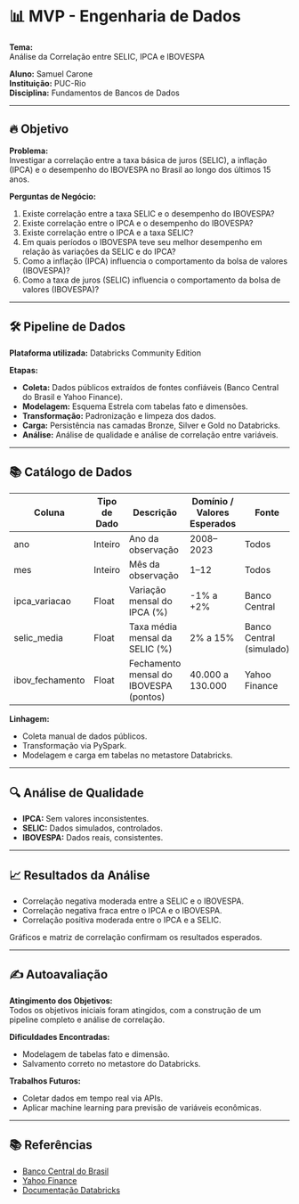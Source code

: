 # 📊 MVP - Engenharia de Dados

**Tema:**  
Análise da Correlação entre SELIC, IPCA e IBOVESPA

**Aluno:** Samuel Carone  
**Instituição:** PUC-Rio  
**Disciplina:** Fundamentos de Bancos de Dados

---

## 🔥 Objetivo

**Problema:**  
Investigar a correlação entre a taxa básica de juros (SELIC), a inflação (IPCA) e o desempenho do IBOVESPA no Brasil ao longo dos últimos 15 anos.

**Perguntas de Negócio:**
1. Existe correlação entre a taxa SELIC e o desempenho do IBOVESPA?
2. Existe correlação entre o IPCA e o desempenho do IBOVESPA?
3. Existe correlação entre o IPCA e a taxa SELIC?
4. Em quais períodos o IBOVESPA teve seu melhor desempenho em relação às variações da SELIC e do IPCA?
5. Como a inflação (IPCA) influencia o comportamento da bolsa de valores (IBOVESPA)?
6. Como a taxa de juros (SELIC) influencia o comportamento da bolsa de valores (IBOVESPA)?

---

## 🛠️ Pipeline de Dados

**Plataforma utilizada:** Databricks Community Edition

**Etapas:**
- **Coleta:** Dados públicos extraídos de fontes confiáveis (Banco Central do Brasil e Yahoo Finance).
- **Modelagem:** Esquema Estrela com tabelas fato e dimensões.
- **Transformação:** Padronização e limpeza dos dados.
- **Carga:** Persistência nas camadas Bronze, Silver e Gold no Databricks.
- **Análise:** Análise de qualidade e análise de correlação entre variáveis.

---

## 📚 Catálogo de Dados

| Coluna         | Tipo de Dado | Descrição | Domínio / Valores Esperados | Fonte |
|----------------|--------------|-----------|------------------------------|-------|
| ano            | Inteiro      | Ano da observação | 2008–2023 | Todos |
| mes            | Inteiro      | Mês da observação | 1–12 | Todos |
| ipca_variacao  | Float        | Variação mensal do IPCA (%) | -1% a +2% | Banco Central |
| selic_media    | Float        | Taxa média mensal da SELIC (%) | 2% a 15% | Banco Central (simulado) |
| ibov_fechamento| Float        | Fechamento mensal do IBOVESPA (pontos) | 40.000 a 130.000 | Yahoo Finance |

**Linhagem:**  
- Coleta manual de dados públicos.
- Transformação via PySpark.
- Modelagem e carga em tabelas no metastore Databricks.

---

## 🔍 Análise de Qualidade

- **IPCA:** Sem valores inconsistentes.
- **SELIC:** Dados simulados, controlados.
- **IBOVESPA:** Dados reais, consistentes.

---

## 📈 Resultados da Análise

- Correlação negativa moderada entre a SELIC e o IBOVESPA.
- Correlação negativa fraca entre o IPCA e o IBOVESPA.
- Correlação positiva moderada entre o IPCA e a SELIC.

Gráficos e matriz de correlação confirmam os resultados esperados.

---

## ✍️ Autoavaliação

**Atingimento dos Objetivos:**  
Todos os objetivos iniciais foram atingidos, com a construção de um pipeline completo e análise de correlação.

**Dificuldades Encontradas:**  
- Modelagem de tabelas fato e dimensão.
- Salvamento correto no metastore do Databricks.

**Trabalhos Futuros:**  
- Coletar dados em tempo real via APIs.
- Aplicar machine learning para previsão de variáveis econômicas.

---

## 📚 Referências

- [Banco Central do Brasil](https://www.bcb.gov.br)
- [Yahoo Finance](https://finance.yahoo.com)
- [Documentação Databricks](https://docs.databricks.com)



